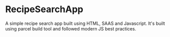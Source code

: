 # RecipeSearchApp
A simple recipe search app built using HTML, SAAS and Javascript. It's built using parcel build tool and followed modern JS best practices.

